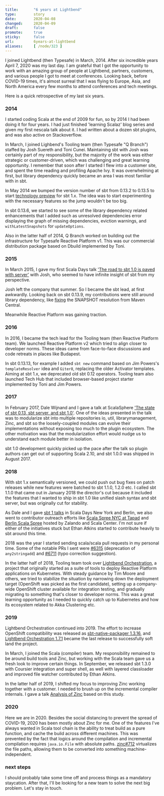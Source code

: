 ```yaml
---
title:       "6 years at Lightbend"
type:        story
date:        2020-04-08
changed:     2020-04-09
draft:       false
promote:     true
sticky:      false
url:         6years-at-lightbend
aliases:     [ /node/323 ]
---
```


  [1]: https://www.lightbend.com/blog/preview-of-upcoming-sbt-10-features-read-about-the-new-plugins
  [2075]: https://github.com/sbt/sbt/pull/2075
  [road]: https://www.slideshare.net/EugeneYokota/road-to-sbt-10-paved-with-server
  [sphere2017]: https://www.slideshare.net/EugeneYokota/the-state-of-sbt-013-sbt-server-and-sbt-10-scalasphere-ver
  [days2018]: https://www.slideshare.net/EugeneYokota/sbt-1
  [tapad2018]: https://engineering.tapad.com/scala-spree-nyc-a-community-effort-open-sourcing-live-tapad-4844eaf6ebc0
  [berlin2018]: https://www.lightbend.com/blog/berlin-scala-spree
  [orchestration]: https://developer.lightbend.com/docs/lightbend-orchestration/current/
  [6315]: https://github.com/scala/scala/pull/6315
  [6711]: https://github.com/scala/scala/pull/6711
  [native]: https://github.com/sbt/sbt-native-packager/releases/tag/v1.3.16
  [orchestration171]: https://www.lightbend.com/blog/released-lightbend-orchestration-171-and-sbt-native-packager-1318
  [lausanne2019]: https://scaladays.org/2019/lausanne/schedule/sbt-core-concepts
  [sphere2019]: https://www.youtube.com/watch?v=h8ACmUHQ2jg
  [zinc712]: https://github.com/sbt/zinc/pull/712

I joined Lightbend (then Typesafe) in March, 2014. After six incredible years April 7, 2020 was my last day. I am grateful that I got the opportunity to work with an amazing group of people at Lightbend, partners, customers, and various people I got to meet at conferences. Looking back, before COVID-19 times, it's almost surreal that I was flying to Europe, Asia, and North America every few months to attend conferences and tech meetings.

Here is a quick retrospective of my last six years.

### 2014

I started coding Scala at the end of 2009 for fun, so by 2014 I had been doing it for four years. I had just finished 'learning Scalaz' blog series and given my first nescala talk about it. I had written about a dozen sbt plugins, and was also active on Stackoverflow.

In March, I joined Lighbend's Tooling team (then Typesafe "Q Branch") staffed by Josh Suereth and Toni Cunei. Maintaining sbt with Josh was certainly part of my responsibility, but the majority of the work was either strategic or customer-driven, which was challenging and great learning opportunity. I remember that soon after I started I flew into a customer site, and spent the time reading and profiling Apache Ivy. It was overwhelming at first, but library dependency quickly became an area I was most familiar with in sbt.

In May 2014 we bumped the version number of sbt from 0.13.2 to 0.13.5 to start [technology preview][1] for sbt 1.x. The idea was to start experimenting with the necessary features so the jump wouldn't be too big.

In sbt 0.13.6, we started to see some of the library dependency related enhancements that I added such as unresolved dependencies error displaying the graph of missing dependencies, eviction warnings, and `withLatestSnapshots` for `updateOptions`.

Also in the latter half of 2014, Q Branch worked on building out the infrastructure for Typesafe Reactive Platform v1. This was our commercial distribution package based on Dbuild implemented by Toni.

### 2015

In March 2015, I gave my first Scala Days talk ['The road to sbt 1.0 is paved with server'][road] with Josh, who seemed to have infinite insight of sbt from my perspective.

Josh left the company that summer. So I became the sbt lead, at first awkwardly. Looking back on sbt 0.13.9, my contributions were still around library dependency, like [fixing][2075] the SNAPSHOT resolution from Maven Central.

Meanwhile Reactive Platform was gaining traction.

### 2016

In 2016, I became the tech lead for the Tooling team (then Reactive Platform team). We launched Reactive Platform v2 which tried to align closer to developer norms. These ideas came from face-to-face discussions and code retreats in places like Budapest.

In sbt 0.13.13, for example I added `sbt new` command based on Jim Powers's `templateResolver` idea and `Giter8`, replacing the older Activator templates. Aiming at sbt 1.x, we deprecated old sbt 0.12 operators. Tooling team also launched Tech Hub that included browser-based project starter implemented by Toni and Jim Powers.

### 2017

In February 2017, Dale Wijnand and I gave a talk at ScalaSphere ['The state of sbt 0.13, sbt server, and sbt 1.0'][sphere2017]. One of the ideas presented in the talk was to modularize sbt into multiple repositories io, util, librarymanagement, Zinc, and sbt so the loosely-coupled modules can evolve their implementations without exposing too much to the plugin ecosystem. The other motivation was that the modularization effort would nudge us to understand each module better in isolation.

sbt 1.0 development quickly picked up the pace after the talk so plugin authors can get out of supporting Scala 2.10, and sbt 1.0.0 was shipped in August 2017.

### 2018

With sbt 1.x semantically versioned, we could push out bug fixes on patch releases while new features were batched to sbt 1.1.0, 1.2.0 etc. I called sbt 1.1.0 that came out in January 2018 the director's cut because it included the features that I wanted to ship in sbt 1.0 like unified slash syntax and sbt server, but was originally cut for stability.

As Dale and I gave [sbt 1 talks][days2018] in Scala Days New York and Berlin, we also went to contributor outreach efforts like [Scala Spree NYC at Tapad][tapad2018] and [Berlin Scala Spree][berlin2018] hosted by Zalando and Scala Center. I'm not sure if either of the initiatives stuck but Ethan Atkins started to contribute heavily to sbt around this time.

2018 was the year I started sending scala/scala pull requests in my personal time. Some of the notable PRs I sent were [#6315][6315] (deprecation of `any2stringadd`) and [#6711][6711] (typo correction suggestion).

In the latter half of 2018, Tooling team took over [Lightbend Orchestration][orchestration], a project that originally started as a suite of tools to deploy Reactive Platform applications on Kubernetes. With steady guidance by Tim Moore and others, we tried to stabilize the situation by narrowing down the deployment target (OpenShift was picked as the first candidate), setting up a company-wide OpenShift cluster available for integration testing, and gradually migrating to something that's closer to developer norms. This was a great learning opportunity as I needed to quickly catch up to Kubernetes and how its ecosystem related to Akka Clustering etc.

### 2019

Lightbend Orchestration continued into 2019. The effort to increase OpenShift compatibility was released as [sbt-native-packager 1.3.16][native], and [Lightbend Orchestration 1.7.1][orchestration171] became the last release to successfully soft land the project.

In March, I joined the Scala (compiler) team. My responsibility remained to be around build tools and Zinc, but working with the Scala team gave us a fresh look to improve certain things. In September, we released sbt 1.3.0 with Coursier integration and super shell, as well with layered classloader and improved file watcher contributed by Ethan Atkins.

In the latter half of 2019, I shifted my focus to improving Zinc working together with a customer. I needed to brush up on the incremental compiler internals. I gave a talk [Analysis of Zinc][sphere2019] based on this study.

### 2020

Here we are in 2020. Besides the social distancing to prevent the spread of COVID-19, 2020 has been mostly about Zinc for me. One of the features I've always wanted in Scala tool chain is the ability to treat build as a pure function, and cache the build across different machines. This was prevented by the fact that logics around the compilation and incremental compilation requires `java.io.File` with absolute paths. [zinc#712][zinc712] virtualizes the file paths, allowing them to be converted into something machine-independent.

### next steps

I should probably take some time off and process things as a mandatory staycation.
After that, I'll be looking for a new team to solve the next big problem. Let's stay in touch.
